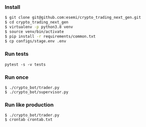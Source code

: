 ### Install

```sh
$ git clone git@github.com:esemi/crypto_trading_next_gen.git
$ cd crypto_trading_next_gen
$ virtualenv -p python3.8 venv
$ source venv/bin/activate
$ pip install -r requirements/common.txt 
$ cp configs/stage.env .env
```

### Run tests
```
pytest -s -v tests
```


### Run once
```
$ ./crypto_bot/trader.py
$ ./crypto_bot/supervisor.py
```


### Run like production
```
$ ./crypto_bot/trader.py
$ crontab crontab.txt
```
